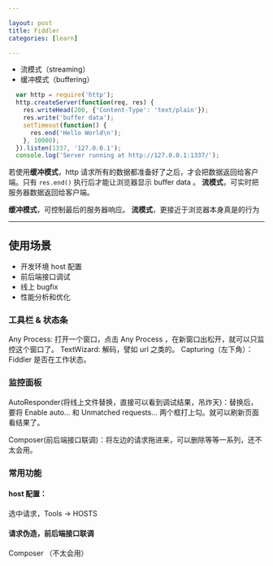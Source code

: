```yaml
---

layout: post
title: Fiddler
categories: [learn]

---
```


* 流模式（streaming）
* 缓冲模式（buffering）


```JavaScript
  var http = require('http');
  http.createServer(function(req, res) {
    res.writeHead(200, {'Content-Type': 'text/plain'});
    res.write('buffer data');
    setTimeout(function() {
      res.end('Hello World\n');
    }, 10000);
  }).listen(1337, '127.0.0.1');
  console.log('Server running at http://127.0.0.1:1337/');
```

若使用**缓冲模式**，http 请求所有的数据都准备好了之后，才会把数据返回给客户端。只有 `res.end()` 执行后才能让浏览器显示 buffer data 。
**流模式**，可实时把服务器数据返回给客户端。

**缓冲模式**，可控制最后的服务器响应。
**流模式**，更接近于浏览器本身真是的行为

---

## 使用场景

* 开发环境 host 配置
* 前后端接口调试
* 线上 bugfix
* 性能分析和优化

### 工具栏 & 状态条
Any Process: 打开一个窗口，点击 Any Process ，在新窗口出松开，就可以只监控这个窗口了。
TextWizard: 解码，譬如 url 之类的。
Capturing（左下角）：Fiddler 是否在工作状态。

### 监控面板

AutoResponder(将线上文件替换，直接可以看到调试结果，吊炸天)：替换后，要将 Enable auto... 和 Unmatched requests... 两个框打上勾。就可以刷新页面看结果了。

Composer(前后端接口联调)：将左边的请求拖进来，可以删除等等一系列，还不太会用。

### 常用功能

#### host 配置：
选中请求，Tools -> HOSTS

#### 请求伪造，前后端接口联调
Composer （不太会用）
